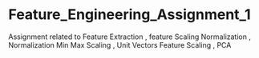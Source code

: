 # Feature_Engineering_Assignment_1
Assignment related to Feature Extraction , feature Scaling Normalization , Normalization Min Max Scaling , Unit Vectors Feature Scaling , PCA

